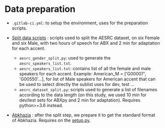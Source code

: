 Data preparation
================

- `.gitlab-ci.yml`: to setup the environment, uses for the preparation scripts.
- [Split data scripts](https://github.com/bootphon/ABX-accent/tree/main/abx-accent/scripts/prepare/data_splits) : scripts used to split the AESRC dataset, on six Female and six Male, with two hours of speech for ABX and 2 min for adaptation for each accent.

  - `aesrc_gender_split.py`: used to generate the `aesrc_speakers_list.txt`.
  - `aesrc_speakers_list.txt`: contains list of all the female and male speakers for each accent.
  Example: American_M = ['G00007', 'G00550'...], for list of Male speakers for American accent that can be used to select directly the sublist uses for dev, test ...
  - `aesrc_dataset_split.py`: scripts used to generate a list of filenames according to the data length (on this study, we used 10 min for dev/test sets for ABXpy and 2 min for adaptation).
Requires python>=3.6 instead.
- [Abkhazia](https://github.com/bootphon/ABX-accent/tree/main/abx-accent/scripts/prepare/abkhazia) : after the split step, we prepare it to get the standard format of Abkhazia.
Requires on the [setup.py](https://github.com/bootphon/ABX-accent/edit/main/abx-accent/scripts/prepare/Setup.py).


